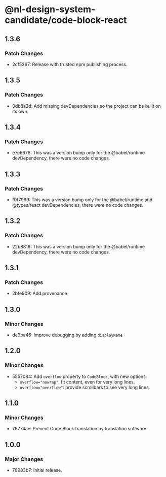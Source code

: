 # @nl-design-system-candidate/code-block-react

## 1.3.6

### Patch Changes

- 2cf5367: Release with trusted npm publishing process.

## 1.3.5

### Patch Changes

- 0db8a2d: Add missing devDependencies so the project can be built on its own.

## 1.3.4

### Patch Changes

- e7e6678: This was a version bump only for the @babel/runtime devDependency, there were no code changes.

## 1.3.3

### Patch Changes

- f0f7969: This was a version bump only for the @babel/runtime and @types/react devDependencies, there were no code changes.

## 1.3.2

### Patch Changes

- 22b8819: This was a version bump only for the @babel/runtime devDependency, there were no code changes.

## 1.3.1

### Patch Changes

- 2bfe909: Add provenance

## 1.3.0

### Minor Changes

- de9ba46: Improve debugging by adding `displayName`

## 1.2.0

### Minor Changes

- 5557084: Add `overflow` property to `CodeBlock`, with new options:
  - `overflow="nowrap"`: fit content, even for very long lines.
  - `overflow="overflow"`: provide scrollbars to see very long lines.

## 1.1.0

### Minor Changes

- 76774ae: Prevent Code Block translation by translation software.

## 1.0.0

### Major Changes

- 78983b7: Initial release.
